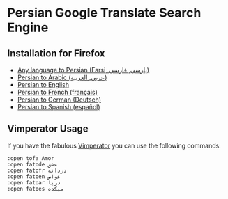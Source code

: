 # Persian Google Translate Search Engine


## Installation for Firefox

  * [Any language to Persian (Farsi, پارسی, فارسی)](https://addons.mozilla.org/en-US/firefox/addon/tofa/)
  * [Persian to Arabic (عربی, العربية)](https://addons.mozilla.org/en-US/firefox/addon/fatoar/)
  * [Persian to English](https://addons.mozilla.org/en-US/firefox/addon/fatoen/)
  * [Persian to French (français)](https://addons.mozilla.org/en-US/firefox/addon/fatofr/)
  * [Persian to German (Deutsch)](https://addons.mozilla.org/en-US/firefox/addon/fatode/)
  * [Persian to Spanish (español)](https://addons.mozilla.org/en-US/firefox/addon/fatoes/)

## Vimperator Usage

If you have the fabulous [Vimperator](http://www.vimperator.org/vimperator) 
you can use the following commands:

~~~
:open tofa Amor
:open fatode عشق
:open fatofr دردانه
:open fatoen غواص
:open fatoar دریا
:open fatoes میکده
~~~

